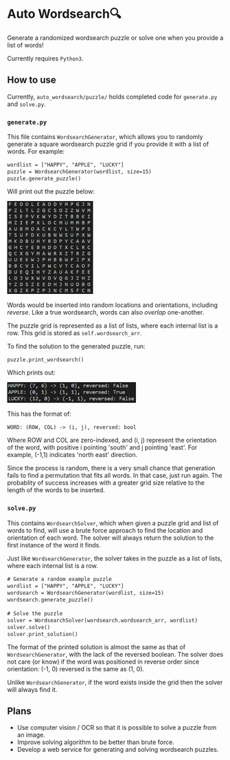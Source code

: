 # Auto Wordsearch🔍
Generate a randomized wordsearch puzzle or solve one when you provide a list of words!

Currently requires `Python3`.

## How to use
Currently, `auto_wordsearch/puzzle/` holds completed code for `generate.py` and `solve.py`.

### `generate.py`
This file contains `WordsearchGenerator`, which allows you to randomly generate a square wordsearch puzzle grid if you provide it with a list of words. For example:

```
wordlist = ["HAPPY", "APPLE", "LUCKY"]
puzzle = WordsearchGenerator(wordlist, size=15)
puzzle.generate_puzzle()
```

Will print out the puzzle below:

<img src="./github_images/puzzle_example.jpg" width=200>

Words would be inserted into random locations and orientations, including *reverse*. Like a true wordsearch, words can also *overlap* one-another.

The puzzle grid is represented as a list of lists, where each internal list is a row. This grid is stored as `self.wordsearch_arr`.

To find the solution to the generated puzzle, run:
```
puzzle.print_wordsearch()
```
Which prints out:

<img src="./github_images/puzzle_example_soln.jpg" width=300>

This has the format of:
```
WORD: (ROW, COL) -> (i, j), reversed: bool
```
Where ROW and COL are zero-indexed, and (i, j) represent the orientation of the word, with positive i pointing 'south' and j pointing 'east'. For example, (-1,1) indicates 'north east' direction.

Since the process is random, there is a very small chance that generation fails to find a permutation that fits all words. In that case, just run again. The probablity of success increases with a greater grid size relative to the length of the words to be inserted.

### `solve.py`
This contains `WordsearchSolver`, which when given a puzzle grid and list of words to find, will use a brute force approach to find the location and orientation of each word. The solver will always return the solution to the first instance of the word it finds.

Just like `WordsearchGenerator`, the solver takes in the puzzle as a list of lists, where each internal list is a row.
```
# Generate a random example puzzle
wordlist = ["HAPPY", "APPLE", "LUCKY"]
wordsearch = WordsearchGenerator(wordlist, size=15)
wordsearch.generate_puzzle()

# Solve the puzzle
solver = WordsearchSolver(wordsearch.wordsearch_arr, wordlist)
solver.solve()
solver.print_solution()
```
The format of the printed solution is almost the same as that of `WordsearchGenerator`, with the lack of the reversed boolean. The solver does not care (or know) if the word was positioned in reverse order since orientation: (-1, 0) reversed is the same as (1, 0).

Unlike `WordsearchGenerator`, if the word exists inside the grid then the solver will always find it.

## Plans
- Use computer vision / OCR so that it is possible to solve a puzzle from an image.
- Improve solving algorithm to be better than brute force.
- Develop a web service for generating and solving wordsearch puzzles.